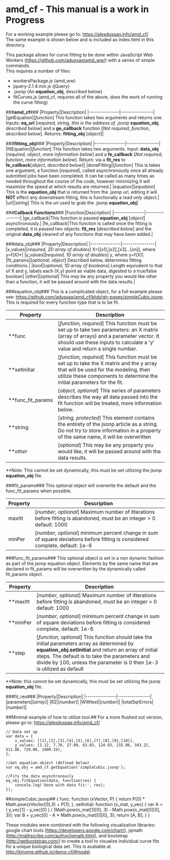 # amd_cf - This manual is a work in Progress

For a working example please go to: https://alexdussaq.info/amd_cf/<br />
The same example is shown below and is included as index.html in this directory.

This package allows for curve fitting to be done within JavaScript Web Workers (https://github.com/adussaq/amd_ww/) with a series of simple commands. <br />This requires a number of files:
* workersPackage.js (amd_ww)
* jquery-2.1.4.min.js (jQuery)
* .jsonp (An **equation_obj**, described below)
* fitCurves.js (amd_cf, requires all of the above, does the work of running the curve fitting)

###**amd_cf**###
|Property|Description|
|---------------|----------------|
|getEquation|[*function*] This function takes two arguments and returns one. Inputs: **eq_url** [*required, string, this is the address of .jsonp __equation_obj__, described below*] and a **ge_callback** function [*Not required, function, described below*]. Returns: __fitting_obj__ [*object*]|


###**fitting_obj**###
|Property|Description|
|---------------|----------------|
|fitEquation|[*function*] This function takes two arguments. Input: **data_obj** [*required, object, more information below*] and a **fe_callback** [*Not required, function, more information below*]. Return: via a **fit_res** to **fe_callback**[*object, described below*]|
|doneFitting|[*function*] This is takes one argument, a function [*required*], called asynchronously once all already submitted jobs have been completed. It can be called as many times as needed throughout the course of the code, however minimizing it will maximize the speed at which results are returned.|
|equation|[*equation*] This is the __equation_obj__ that is returned from the .jsonp url, editing it will **NOT** effect any downstream fitting, this is functionally a read only object.|
|url|[*string*] This is the url used to grab the .jsonp __equation_obj__|

###**Callback Functions**###
|Function|Description|
|---------------|----------------|
|ge_callback|This function is passed **equation_obj** [*object*] asynchronously.|
|fe_callback|This function is called once the fitting is completed, it is passed two objects: **fit_res** [*described below*] and the original **data_obj** cleaned of any functions that may have been added.|


###data_obj###
|Property|Description|
|---------------|----------------|
|x_values|[*required, 2D array of doubles*] X=[[x1],[x2],[x3]...[xn]], where y=f(X)*|
|y_values|[*required, 1D array of doubles*] y, where y=f(X)|
|fit_params|[*optional, object*] Described below, determines fitting conditions.|
|bool|[*optional, 1D array of booleans*] Length equivalent to that of X and y, labels each (X,y) point as viable data, digested to a true/false boolean|
|_other_|[*optional*] This may be any property you would like other than a function, it will be passed around with the data results.|

###equation_obj###
This is a complicated object, for a full example please see: https://github.com/adussaq/amd_cf/blob/gh-pages/simpleCubic.jsonp. This is required for every function type that is to be fit.

|Property|Description|
|---------------|----------------|
|**func|[*function, required*] This function must be set up to take two parameters: an X matrix (array of arrays) and a parameter vector. It should use these inputs to calculate a 'y' value and return a single number.|
|**setInitial|[*function, required*] This function must be set up to take the X matrix and the y array that will be used for the modeling, then utilize these components to determine the initial parameters for the fit.|
|**func_fit_params|[*object, optional*] This series of parameters describes the way all data passed into the fit function will be treated, more information below.|
|**string|[*string, protected*] This element contains the entirety of the jsonp article as a string. Do not try to store information in a property of the same name, it will be overwritten|
|**_other_|[*optional*] This may be any property you would like, it will be passed around with the data results.|

**Note: This cannot be set dynamically, this must be set utilizing the jsonp __equation_obj__ file.

###fit_params###
This optional object will overwrite the default and the func_fit_params when possible.

|Property|Description|
|---------------|----------------|
|maxItt|[*number, optional*] Maximum number of itterations before fitting is abandoned, must be an integer > 0 default: 1000|
|minPer|[*number, optional*] minimum percent change in sum of square deviations before fitting is considered complete, default: 1e-6|

###func_fit_params###
This optional object is set in a non dynamic fashion as part of the jsonp equation object. Elements by the same name that are declared in fit_params will be overwritten by the dynamically called fit_params object.

|Property|Description|
|---------------|----------------|
|**maxItt|[*number, optional*] Maximum number of itterations before fitting is abandoned, must be an integer > 0 default: 1000|
|**minPer|[*number, optional*] minimum percent change in sum of square deviations before fitting is considered complete, default: 1e-6|
|**step|[*function, optional*] This function should take the initial parameters array as determined by **equation_obj.setInitial** and return an array of initial steps. The default is to take the parameters and divide by 100, unless the parameter is 0 then 1e-3 is utilized as default|

**Note: this cannot be set dynamically, this must be set utilizing the jsonp __equation_obj__ file.

###fit_res###
|Property|Description|
|---------------|----------------|
|parameters|[*array*]|
|R2|[*number*]|
|WWtest|[*number*]|
|totalSqrErrors|[*number*]|


##Minimal example of how to utilize tool.##
For a more flushed out version, please go to: https://alexdussaq.info/amd_cf/

    // Data set up
    var data = {
        x_values: [[1],[2],[3],[4],[5],[6],[7],[8],[9],[10]],
        y_values: [1.12, 7.78, 27.09, 63.83, 124.93, 215.86, 343.22, 511.86, 729.06, 1000.19],
    };

    //Get equation object (defined below)
    var eq_obj = amd_cf.getEquation('simpleCubic.jsonp');

    //Fits the data asynchronously
    eq_obj.fitEquation(data, function(res) {
        console.log('Done with data fit:', res);
    });

##simpleCubic.jsonp##
    {
        func: function (xVector, P) {
            return P[0] * Math.pow(xVector[0],3) + P[1];
        },
        setInitial: function (x_mat, y_vec) {
            var A = ( y_vec[1] - y_vec[0] ) / (Math.pow(x_mat[1][0], 3) - Math.pow(x_mat[0][0], 3));
            var B = y_vec[0] - A * Math.pow(x_mat[0][0], 3);
            return [A, B];
        }
    }

These modules were combined with the following visualization libraries: google chart tools (https://developers.google.com/chart/), jqmath (http://mathscribe.com/author/jqmath.html), and bootstrap (http://getbootstrap.com/) to create a tool to visualize individual curve fits for a unique biological data set. This is avaliable at http://kinome.github.io/demo-cf/#model.

